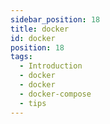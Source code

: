 ```yaml
---
sidebar_position: 18
title: docker
id: docker
position: 18
tags:
  - Introduction
  - docker
  - docker
  - docker-compose
  - tips
---
```

